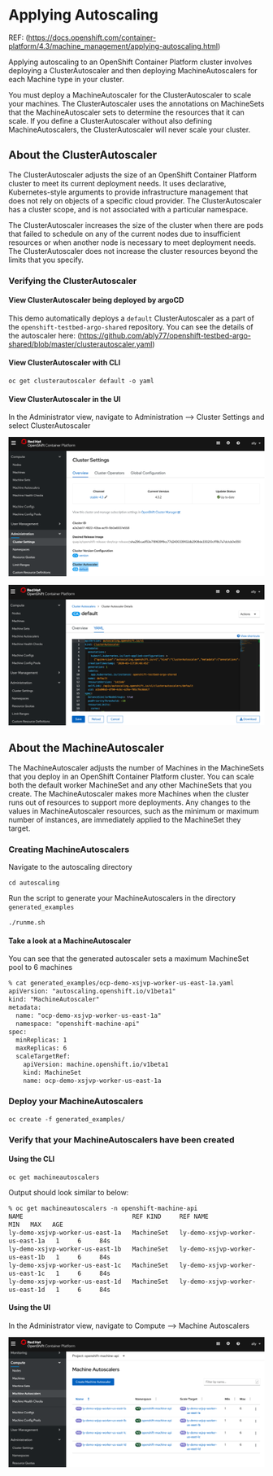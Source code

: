 # Applying Autoscaling
REF: (https://docs.openshift.com/container-platform/4.3/machine_management/applying-autoscaling.html)

Applying autoscaling to an OpenShift Container Platform cluster involves deploying a ClusterAutoscaler and then deploying MachineAutoscalers for each Machine type in your cluster.

You must deploy a MachineAutoscaler for the ClusterAutoscaler to scale your machines. The ClusterAutoscaler uses the annotations on MachineSets that the MachineAutoscaler sets to determine the resources that it can scale. If you define a ClusterAutoscaler without also defining MachineAutoscalers, the ClusterAutoscaler will never scale your cluster.

## About the ClusterAutoscaler
The ClusterAutoscaler adjusts the size of an OpenShift Container Platform cluster to meet its current deployment needs. It uses declarative, Kubernetes-style arguments to provide infrastructure management that does not rely on objects of a specific cloud provider. The ClusterAutoscaler has a cluster scope, and is not associated with a particular namespace.

The ClusterAutoscaler increases the size of the cluster when there are pods that failed to schedule on any of the current nodes due to insufficient resources or when another node is necessary to meet deployment needs. The ClusterAutoscaler does not increase the cluster resources beyond the limits that you specify.

### Verifying the ClusterAutoscaler

#### View ClusterAutoscaler being deployed by argoCD
This demo automatically deploys a `default` ClusterAutoscaler as a part of the `openshift-testbed-argo-shared` repository. You can see the details of the autoscaler here: (https://github.com/ably77/openshift-testbed-argo-shared/blob/master/clusterautoscaler.yaml)

#### View ClusterAutoscaler with CLI
```
oc get clusterautoscaler default -o yaml
```

#### View ClusterAutoscaler in the UI
In the Administrator view, navigate to Administration --> Cluster Settings and select ClusterAutoscaler

![](https://github.com/ably77/Standard-OCP-Workshop/blob/master/resources/autoscaler1.png)

![](https://github.com/ably77/Standard-OCP-Workshop/blob/master/resources/autoscaler2.png)


## About the MachineAutoscaler
The MachineAutoscaler adjusts the number of Machines in the MachineSets that you deploy in an OpenShift Container Platform cluster. You can scale both the default worker MachineSet and any other MachineSets that you create. The MachineAutoscaler makes more Machines when the cluster runs out of resources to support more deployments. Any changes to the values in MachineAutoscaler resources, such as the minimum or maximum number of instances, are immediately applied to the MachineSet they target.

### Creating MachineAutoscalers

Navigate to the autoscaling directory
```
cd autoscaling
```

Run the script to generate your MachineAutoscalers in the directory `generated_examples`
```
./runme.sh
```

#### Take a look at a MachineAutoscaler
You can see that the generated autoscaler sets a maximum MachineSet pool to 6 machines
```
% cat generated_examples/ocp-demo-xsjvp-worker-us-east-1a.yaml
apiVersion: "autoscaling.openshift.io/v1beta1"
kind: "MachineAutoscaler"
metadata:
  name: "ocp-demo-xsjvp-worker-us-east-1a"
  namespace: "openshift-machine-api"
spec:
  minReplicas: 1
  maxReplicas: 6
  scaleTargetRef:
    apiVersion: machine.openshift.io/v1beta1
    kind: MachineSet
    name: ocp-demo-xsjvp-worker-us-east-1a
```

### Deploy your MachineAutoscalers
```
oc create -f generated_examples/
```

### Verify that your MachineAutoscalers have been created

#### Using the CLI
```
oc get machineautoscalers
```

Output should look similar to below:
```
% oc get machineautoscalers -n openshift-machine-api
NAME                              REF KIND     REF NAME                          MIN   MAX   AGE
ly-demo-xsjvp-worker-us-east-1a   MachineSet   ly-demo-xsjvp-worker-us-east-1a   1     6     84s
ly-demo-xsjvp-worker-us-east-1b   MachineSet   ly-demo-xsjvp-worker-us-east-1b   1     6     84s
ly-demo-xsjvp-worker-us-east-1c   MachineSet   ly-demo-xsjvp-worker-us-east-1c   1     6     84s
ly-demo-xsjvp-worker-us-east-1d   MachineSet   ly-demo-xsjvp-worker-us-east-1d   1     6     84s
```

#### Using the UI
In the Administrator view, navigate to Compute --> Machine Autoscalers

![](https://github.com/ably77/Standard-OCP-Workshop/blob/master/resources/autoscaler3.png)
